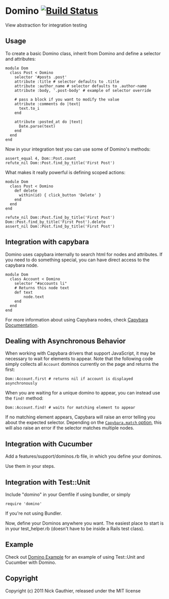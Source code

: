 # Domino [![Build Status](https://travis-ci.org/ngauthier/domino.png?branch=master)](https://travis-ci.org/ngauthier/domino)

View abstraction for integration testing

## Usage

To create a basic Domino class, inherit from Domino and
define a selector and attributes:

    module Dom
      class Post < Domino
        selector '#posts .post'
        attribute :title # selector defaults to .title
        attribute :author_name # selector defaults to .author-name
        attribute :body, '.post-body' # example of selector override

        # pass a block if you want to modify the value
        attribute :comments do |text|
          text.to_i
        end

        attribute :posted_at do |text|
          Date.parse(text)
        end
      end
    end

Now in your integration test you can use some of Domino's methods:

    assert_equal 4, Dom::Post.count
    refute_nil Dom::Post.find_by_title('First Post')

What makes it really powerful is defining scoped actions:

    module Dom
      class Post < Domino
        def delete
          within(id) { click_button 'Delete' }
        end
      end
    end

    refute_nil Dom::Post.find_by_title('First Post')
    Dom::Post.find_by_title('First Post').delete
    assert_nil Dom::Post.find_by_title('First Post')

## Integration with capybara

Domino uses capybara internally to search html for nodes and
attributes. If you need to do something special, you can have direct
access to the capybara node.

    module Dom
      class Account < Domino
        selector "#accounts li"
        # Returns this node text
        def text
            node.text
        end
      end
    end

For more information about using Capybara nodes, check [Capybara Documentation](https://github.com/jnicklas/capybara/blob/master/README.rdoc).

## Dealing with Asynchronous Behavior

When working with Capybara drivers that support JavaScript, it may be
necessary to wait for elements to appear. Note that the following code
simply collects all `Account` dominos currently on the page and
returns the first:

    Dom::Account.first # returns nil if account is displayed asynchronously

When you are waiting for a unique domino to appear, you can instead
use the `find!` method:

    Dom::Account.find! # waits for matching element to appear

If no matching element appears, Capybara will raise an error telling
you about the expected selector.  Depending on the
[`Capybara.match` option](https://github.com/jnicklas/capybara#strategy),
this will also raise an error if the selector matches multiple nodes.

## Integration with Cucumber

Add a features/support/dominos.rb file, in which you define your dominos.

Use them in your steps.

## Integration with Test::Unit

Include "domino" in your Gemfile if using bundler, or simply

    require 'domino'

If you're not using Bundler.

Now, define your Dominos anywhere you want. The easiest place to start is
in your test\_helper.rb (doesn't have to be inside a Rails test class).

## Example

Check out [Domino Example](http://github.com/ngauthier/domino_example) for an
example of using Test::Unit and Cucumber with Domino.

## Copyright

Copyright (c) 2011 Nick Gauthier, released under the MIT license
